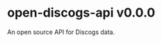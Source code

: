 [//]: # (x-release-please-start-version)

# open-discogs-api v0.0.0

[//]: # (x-release-please-end)
An open source API for Discogs data.
